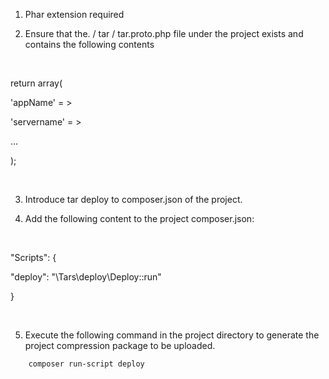 1. Phar extension required

2. Ensure that the. / tar / tar.proto.php file under the project exists and contains the following contents

` ` ` `

return array(

'appName' = >

'servername' = >

...

);

` ` ` `

3. Introduce tar deploy to composer.json of the project.

4. Add the following content to the project composer.json:

` ` ` `

"Scripts": {

"deploy": "\\Tars\\deploy\\Deploy::run"

}

` ` ` `

5. Execute the following command in the project directory to generate the project compression package to be uploaded.
```
    composer run-script deploy
```